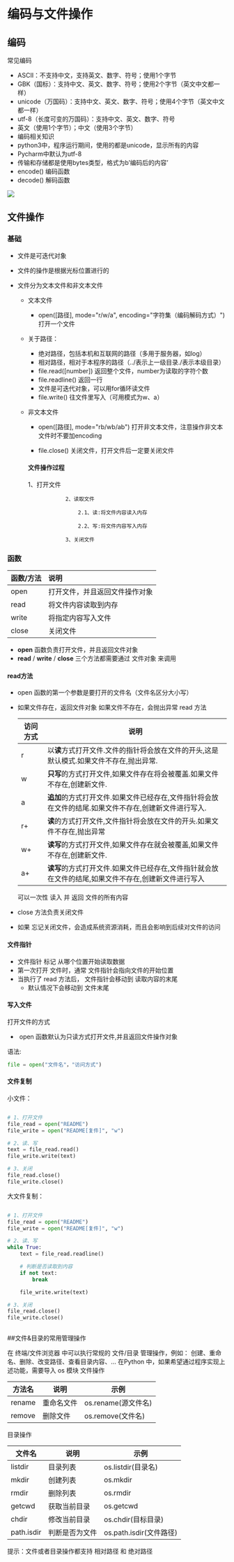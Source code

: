 # 编码与文件操作



## 编码

常见编码

- ASCII：不支持中文，支持英文、数字、符号；使用1个字节
- GBK（国标）：支持中文、英文、数字、符号；使用2个字节（英文中文都一样）
- unicode（万国码）：支持中文、英文、数字、符号；使用4个字节（英文中文都一样）
- utf-8（长度可变的万国码）：支持中文、英文、数字、符号
- 英文（使用1个字节）；中文（使用3个字节）
- 编码相关知识
- python3中，程序运行期间，使用的都是unicode，显示所有的内容
- Pycharm中默认为utf-8
- 传输和存储都是使用bytes类型，格式为b’编码后的内容’
- encode() 编码函数
- decode() 解码函数

![](C:\Users\杨志伟\OneDrive\桌面\学习\images\20190327144436171.png)

## 文件操作



### 基础

- 文件是可迭代对象

- 文件的操作是根据光标位置进行的

- 文件分为文本文件和非文本文件

  - 文本文件

    - open([路径], mode="r/w/a", encoding="字符集（编码解码方式）") 打开一个文件

  - 关于路径：

    - 绝对路径，包括本机和互联网的路径（多用于服务器，如log）
    - 相对路径，相对于本程序的路径（../表示上一级目录./表示本级目录）
    - file.read([number]) 返回整个文件，number为读取的字符个数
    - file.readline() 返回一行
    - 文件是可迭代对象，可以用for循环读文件
    - file.write() 往文件里写入（可用模式为w、a）

  - 非文本文件

    - open([路径], mode="rb/wb/ab") 打开非文本文件，注意操作非文本文件时不要加encoding

    - file.close() 关闭文件，打开文件后一定要关闭文件

    #### 文件操作过程

    1、打开文件 

 					2、读取文件 
 	
 						2.1、读:将文件内容读入内存 
 	
 						2.2、写:将文件内容写入内存 
 	
 					3、关闭文件

### 函数

| 函数/方法 | 说明                           |
| --------- | :----------------------------- |
| open      | 打开文件，并且返回文件操作对象 |
| read      | 将文件内容读取到内存           |
| write     | 将指定内容写入文件             |
| close     | 关闭文件                       |

- **open** 函数负责打开文件，并且返回文件对象
- **read** / **write** / **close** 三个方法都需要通过 文件对象 来调用

#### read方法

- open 函数的第一个参数是要打开的文件名（文件名区分大小写）

- 如果文件存在，返回文件对象
  如果文件不存在，会抛出异常
  read 方法

  | 访问方式 | 说明                                                         |
  | -------- | ------------------------------------------------------------ |
  | r        | 以**读**方式打开文件.文件的指针将会放在文件的开头,这是默认模式.如果文件不存在,抛出异常. |
  | w        | **只写**的方式打开文件,如果文件存在将会被覆盖.如果文件不存在,创建新文件. |
  | a        | **追加**的方式打开文件.如果文件已经存在,文件指针将会放在文件的结尾.如果文件不存在,创建新文件进行写入. |
  | r+       | **读**的方式打开文件,文件指针将会放在文件的开头.如果文件不存在,抛出异常 |
  | w+       | **读写**的方式打开文件,如果文件存在就会被覆盖,如果文件不存在,创建新文件. |
  | a+       | **读写**的方式打开文件.如果文件已经存在,文件指针就会放在文件的结尾,如果文件不存在,创建新文件进行写入 |

  可以一次性 读入 并 返回 文件的所有内容

- close 方法负责关闭文件

- 如果 忘记关闭文件，会造成系统资源消耗，而且会影响到后续对文件的访问

#### 文件指针

- 文件指针 标记 从哪个位置开始读取数据
- 第一次打开 文件时，通常 文件指针会指向文件的开始位置
- 当执行了 read 方法后， 文件指针会移动到 读取内容的末尾
  - 默认情况下会移动到 文件末尾

#### 写入文件

打开文件的方式

- ​	open 函数默认为只读方式打开文件,并且返回文件操作对象

语法:

```python
file = open("文件名"，"访问方式")
```

#### 文件复制

小文件：

```python

# 1、打开文件
file_read = open("README")
file_write = open("README[复件]", "w")

# 2、读、写
text = file_read.read()
file_write.write(text)

# 3、关闭
file_read.close()
file_write.close()


```



大文件复制：

```python

# 1、打开文件
file_read = open("README")
file_write = open("README[复件]", "w")

# 2、读、写
while True:
    text = file_read.readline()

    # 判断是否读取到内容
    if not text:
        break

    file_write.write(text)

# 3、关闭
file_read.close()
file_write.close()



```

##文件&目录的常用管理操作

在 终端/文件浏览器 中可以执行常规的 文件/目录 管理操作，例如：
创建、重命名、删除、改变路径、查看目录内容、…
在Python 中，如果希望通过程序实现上述功能，需要导入 os 模块
文件操作

| 方法名 | 说明       | 示例                |
| ------ | ---------- | ------------------- |
| rename | 重命名文件 | os.rename(源文件名) |
| remove | 删除文件   | os.remove(文件名)   |

目录操作

| 文件名     | 说明           | 示例                    |
| ---------- | -------------- | ----------------------- |
| listdir    | 目录列表       | os.listdir(目录名)      |
| mkdir      | 创建列表       | os.mkdir                |
| rmdir      | 删除列表       | os.rmdir                |
| getcwd     | 获取当前目录   | os.getcwd               |
| chdir      | 修改当前目录   | os.chdir(目标目录)      |
| path.isdir | 判断是否为文件 | os.path.isdir(文件路径) |

提示：文件或者目录操作都支持 相对路径 和 绝对路径

